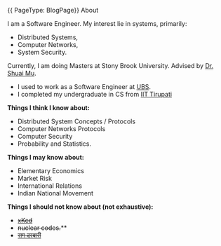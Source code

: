  {{ PageType: BlogPage}} About
 
I am a Software Engineer. My interest lie in systems, primarily:
- Distributed Systems,
- Computer Networks,
- System Security.

Currently, I am doing Masters at Stony Brook University.
Advised by [Dr. Shuai Mu](http://mpaxos.com).

- I used to work as a Software Engineer at [UBS](https://www.ubs.com).
- I completed my undergraduate in CS from [IIT Tirupati](https://www.iittp.ac.in)

**Things I think I know about:**

- Distributed System Concepts / Protocols
- Computer Networks Protocols
- Computer Security
- Probability and Statistics.

**Things I may know about:**

- Elementary Economics
- Market Risk
- International Relations
- Indian National Movement

**Things I should not know about (not exhaustive):**

- ~~[xKcd](https://www.xkcd.com)~~
- ~~nuclear codes.~~**
- ~~[राग दरबारी](https://en.wikipedia.org/wiki/Raag_Darbari_(novel))~~

